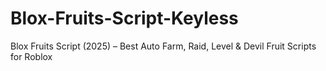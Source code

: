 # Blox-Fruits-Script-Keyless
Blox Fruits Script (2025) – Best Auto Farm, Raid, Level &amp; Devil Fruit Scripts for Roblox

